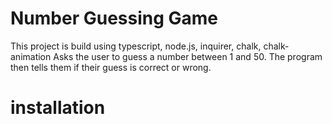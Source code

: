 # Number Guessing Game
This project is build using typescript, node.js, inquirer, chalk, chalk-animation
Asks the user to guess a number between 1 and 50. The program then tells them if their guess is correct or wrong.

# installation
```npx yasin-number-guessing-game
```
